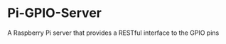 Pi-GPIO-Server
==============

A Raspberry Pi server that provides a RESTful interface to the GPIO pins
